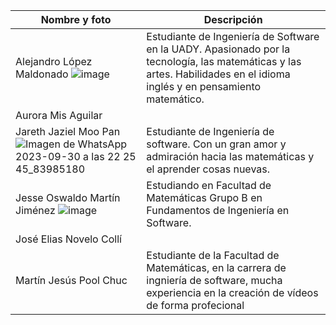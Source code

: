 | Nombre y foto | Descripción | 
|----------|----------|
| Alejandro López Maldonado ![image](https://github.com/alejandrolopezmldndo/FIS---EQUIPO-6/assets/143463559/c204fa3a-8745-4955-944a-cbc059bf31b6) | Estudiante de Ingeniería de Software en la UADY. Apasionado por la tecnología, las matemáticas y las artes. Habilidades en el idioma inglés y en pensamiento matemático. | 
| Aurora Mis Aguilar |  |
| Jareth Jaziel Moo Pan ![Imagen de WhatsApp 2023-09-30 a las 22 25 45_83985180](https://github.com/JarethJaziel/FIS---EQUIPO-6/assets/131942539/23c5a34a-cad2-4e2c-b837-b49b442c3e53) | Estudiante de Ingeniería de software. Con un gran amor y admiración hacia las matemáticas y el aprender cosas nuevas. | 
| Jesse Oswaldo Martín Jiménez ![image]([https://github.com/ElYesso/FIS---EQUIPO-6-fork/blob/Primera-Entrega/FOTO.JPG?raw=true](https://alumnosuady-my.sharepoint.com/personal/a20203125_alumnos_uady_mx/_layouts/15/SkySyncRedir.aspx?Type=2&ResourceId=72a39882ecfc40ed9be1c43d7c19bb66&View=0)https://alumnosuady-my.sharepoint.com/personal/a20203125_alumnos_uady_mx/_layouts/15/SkySyncRedir.aspx?Type=2&ResourceId=72a39882ecfc40ed9be1c43d7c19bb66&View=0) | Estudiando en Facultad de Matemáticas Grupo B en Fundamentos de Ingeniería en Software. |
| José Elias Novelo Collí |  | 
| Martín Jesús Pool Chuc |Estudiante de la Facultad de Matemáticas, en la carrera de ingniería de software, mucha experiencia en la creación de vídeos de forma profecional  | 
